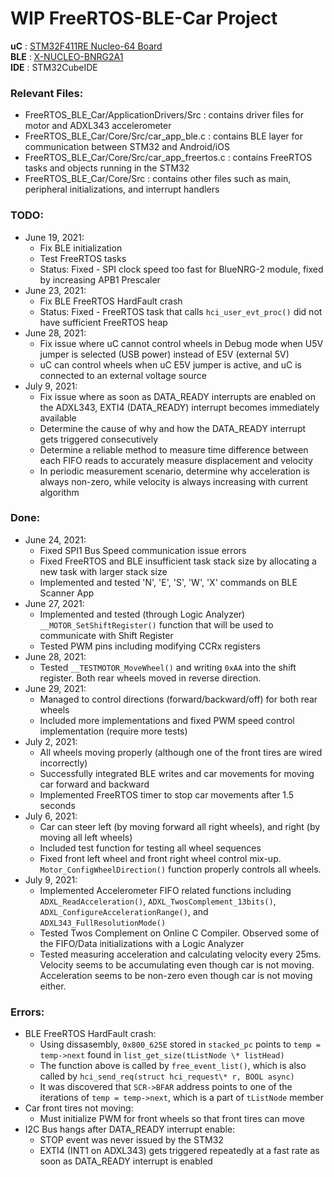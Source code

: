 # WIP FreeRTOS-BLE-Car Project #

**uC**  : [STM32F411RE Nucleo-64 Board](https://www.st.com/resource/en/datasheet/stm32f411re.pdf) <br>
**BLE** : [X-NUCLEO-BNRG2A1](https://www.st.com/resource/en/user_manual/dm00673688-getting-started-with-the-xnucleobnrg2a1-ble-expansion-board-based-on-bluenrgm2sp-module-for-stm32-nucleo-stmicroelectronics.pdf) <br>
**IDE** : STM32CubeIDE <br>

### Relevant Files:
* FreeRTOS_BLE_Car/ApplicationDrivers/Src : contains driver files for motor and ADXL343 accelerometer
* FreeRTOS_BLE_Car/Core/Src/car_app_ble.c : contains BLE layer for communication between STM32 and Android/iOS
* FreeRTOS_BLE_Car/Core/Src/car_app_freertos.c : contains FreeRTOS tasks and objects running in the STM32
* FreeRTOS_BLE_Car/Core/Src : contains other files such as main, peripheral initializations, and interrupt handlers








### TODO:
* June 19, 2021:
	* Fix BLE initialization
	* Test FreeRTOS tasks
	* Status: Fixed - SPI clock speed too fast for BlueNRG-2 module, fixed by increasing APB1 Prescaler
* June 23, 2021:
	* Fix BLE FreeRTOS HardFault crash
	* Status: Fixed - FreeRTOS task that calls `hci_user_evt_proc()` did not have sufficient FreeRTOS heap
* June 28, 2021:
	* Fix issue where uC cannot control wheels in Debug mode when U5V jumper is selected (USB power) instead of E5V (external 5V)
	* uC can control wheels when uC E5V jumper is active, and uC is connected to an external voltage source
* July 9, 2021:
	* Fix issue where as soon as DATA_READY interrupts are enabled on the ADXL343, EXTI4 (DATA_READY) interrupt becomes immediately available
	* Determine the cause of why and how the DATA_READY interrupt gets triggered consecutively
	* Determine a reliable method to measure time difference between each FIFO reads to accurately measure displacement and velocity
	* In periodic measurement scenario, determine why acceleration is always non-zero, while velocity is always increasing with current algorithm
	

### Done:
* June 24, 2021:
	* Fixed SPI1 Bus Speed communication issue errors
	* Fixed FreeRTOS and BLE insufficient task stack size by allocating a new task with larger stack size
	* Implemented and tested 'N', 'E', 'S', 'W', 'X' commands on BLE Scanner App
* June 27, 2021:
	* Implemented and tested (through Logic Analyzer) `__MOTOR_SetShiftRegister()` function that will be used to communicate with Shift Register
	* Tested PWM pins including modifying CCRx registers
* June 28, 2021:
	* Tested `__TESTMOTOR_MoveWheel()` and writing `0xAA` into the shift register. Both rear wheels moved in reverse direction.
* June 29, 2021:
	* Managed to control directions (forward/backward/off) for both rear wheels
	* Included more implementations and fixed PWM speed control implementation (require more tests)
* July 2, 2021:
	* All wheels moving properly (although one of the front tires are wired incorrectly)
	* Successfully integrated BLE writes and car movements for moving car forward and backward
	* Implemented FreeRTOS timer to stop car movements after 1.5 seconds
* July 6, 2021:
	* Car can steer left (by moving forward all right wheels), and right (by moving all left wheels)
	* Included test function for testing all wheel sequences
	* Fixed front left wheel and front right wheel control mix-up. `Motor_ConfigWheelDirection()` function properly controls all wheels.
* July 9, 2021:
	* Implemented Accelerometer FIFO related functions including `ADXL_ReadAcceleration()`, `ADXL_TwosComplement_13bits()`, `ADXL_ConfigureAccelerationRange()`, and `ADXL343_FullResolutionMode()`
	* Tested Twos Complement on Online C Compiler. Observed some of the FIFO/Data initializations with a Logic Analyzer
	* Tested measuring acceleration and calculating velocity every 25ms. Velocity seems to be accumulating even though car is not moving. Acceleration seems to be non-zero even though car is not moving either.
	
	
### Errors:
* BLE FreeRTOS HardFault crash:
	* Using dissasembly, `0x800_625E` stored in `stacked_pc` points to `temp = temp->next` found in `list_get_size(tListNode \* listHead)`
	* The function above is called by `free_event_list()`, which is also called by `hci_send_req(struct hci_request\* r, BOOL async)`
	* It was discovered that `SCR->BFAR` address points to one of the iterations of `temp = temp->next`, which is a part of `tListNode` member
* Car front tires not moving:
	* Must initialize PWM for front wheels so that front tires can move
* I2C Bus hangs after DATA_READY interrupt enable:
	* STOP event was never issued by the STM32
	* EXTI4 (INT1 on ADXL343) gets triggered repeatedly at a fast rate as soon as DATA_READY interrupt is enabled
